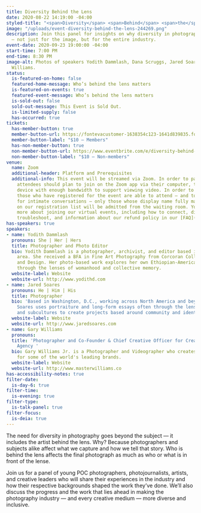 ```yaml
---
title: Diversity Behind the Lens
date: 2020-08-22 14:19:00 -04:00
styled-title: "<span>Diversity</span> <span>Behind</span> <span>the</span> <span>Lens</span>"
image: "/uploads/event-diversity-behind-the-lens-244269.png"
description: Join this panel for insights on why diversity in photography matters
  — not just for the image, but for the entire industry.
event-date: 2020-09-23 19:00:00 -04:00
start-time: 7:00 PM
end-time: 8:30 PM
image-alt: Photos of speakers Yodith Dammlash, Dana Scruggs, Jared Soares, and Gary
  Williams.
status:
  is-featured-on-home: false
  featured-home-message: Who’s behind the lens matters
  is-featured-on-events: true
  featured-event-message: Who’s behind the lens matters
  is-sold-out: false
  sold-out-message: This Event is Sold Out.
  is-limited-supply: false
  has-occurred: true
tickets:
  has-member-button: true
  member-button-url: https://fontevacustomer-1638354c123-1641d839835.force.com/services/oauth2/authorize?client_id=3MVG9nthuDc9owbcOq7_07W.HriOQQPWTbMkrpOla.ajDQlTHf4_uby_mhwylcX.mJBU2O2SppTiZMS0J_HJd&response_type=code&redirect_uri=https://ikit.aiga.org/ikit_national_util/ikit-national-util-sso-redirect/&state=https%3A%2F%2Fdc.aiga.org%2Fevent%2Fdiversity-behind-the-lens%2F%3Fredirect_source%3Deventbrite_register
  member-button-label: "$10 — Members"
  has-non-member-button: true
  non-member-button-url: https://www.eventbrite.com/e/diversity-behind-the-lens-tickets-117848083791
  non-member-button-label: "$10 — Non-members"
venue:
  name: Zoom
  additional-header: Platform and Prerequisites
  additional-info: This event will be streamed via Zoom. In order to participate fully,
    attendees should plan to join on the Zoom app via their computer, tablet, or mobile
    device with enough bandwidth to support viewing video. In order to ensure only
    those who have registered for the event are able to attend — and to create space
    for intimate conversations — only those whose display name fully matches the name
    on our registration list will be admitted from the waiting room. You can find
    more about joining our virtual events, including how to connect, directions to
    troubleshoot, and information about our refund policy in our [FAQ](/faqs).
has-speakers: true
speakers:
- name: Yodith Dammlash
  pronouns: She | Her | Hers
  title: Photographer and Photo Editor
  bio: Yodith Dammlash is a photographer, archivist, and editor based in the DC Metropolitan
    area. She received a BFA in Fine Art Photography from Corcoran College of Art
    and Design. Her photo-based work explores her own Ethiopian-American ancestry
    through the lenses of womanhood and collective memory.
  website-label: Website
  website-url: http://www.yodithd.com
- name: Jared Soares
  pronouns: He | Him | His
  title: Photographer
  bio: 'Based in Washington, D.C., working across North America and beyond. Jared
    Soares uses portraiture and long-form essays often through the lens of sports
    and subcultures to create projects based around community and identity. '
  website-label: Website
  website-url: http://www.jaredsoares.com
- name: Gary Williams
  pronouns: 
  title: 'Photographer and Co-Founder & Chief Creative Officer for Creative Theory
    Agency '
  bio: Gary Williams Jr. is a Photographer and Videographer who creates digital content
    for some of the world's leading brands.
  website-label: Website
  website-url: http://www.masterwilliams.co
has-accessibility-notes: true
filter-date:
  is-day-6: true
filter-time:
  is-evening: true
filter-type:
  is-talk-panel: true
filter-focus:
  is-deia: true
---
```


The need for diversity in photography goes beyond the subject — it includes the artist behind the lens. Why? Because photographers and subjects alike affect what we capture and how we tell that story. Who is behind the lens affects the final photograph as much as who or what is in front of the lense.

Join us for a panel of young POC photographers, photojournalists, artists, and creative leaders who will share their experiences in the industry and how their respective backgrounds shaped the work they’ve done. We’ll also discuss the progress and the work that lies ahead in making the photography industry — and every creative medium — more diverse and inclusive.
